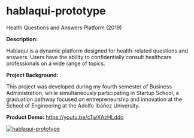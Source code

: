 # hablaqui-prototype
Health Questions and Answers Platform (2019)

**Description:**
<br>

Hablaqui is a dynamic platform designed for health-related questions and answers. Users have the ability to confidentially consult healthcare professionals on a wide range of topics.

**Project Background:**
<br>

This project was developed during my fourth semester of Business Administration, while simultaneously participating in Startup School, a graduation pathway focused on entrepreneurship and innovation at the School of Engineering at the Adolfo Ibáñez University.


**Product Demo:** https://youtu.be/cTwXAzHLddo

  <a href="https://youtu.be/cTwXAzHLddo">
    <img src="https://github-production-user-asset-6210df.s3.amazonaws.com/52969662/281551901-8343f748-b214-46c8-8fc7-59056be2edc9.jpg" alt="hablaqui-prototype">
  </a>
